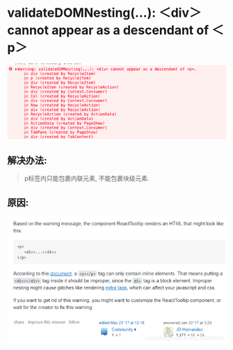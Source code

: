 # validateDOMNesting(...): ＜div＞ cannot appear as a descendant of ＜p＞

![p-div](../assets/p-div-err.png)


## 解决办法:

> p标签内只能包裹内联元素, 不能包裹块级元素.

## 原因:

![p-div](../assets/p-div-ok.png)

